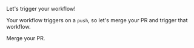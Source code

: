 Let's trigger your workflow!

Your workflow triggers on a `push`, so let's merge your PR and trigger that workflow. 

Merge your PR.